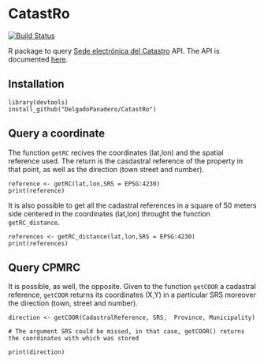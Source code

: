 # CatastRo

[![Build Status](https://travis-ci.org/DelgadoPanadero/CatastRo.svg?branch=master)](https://travis-ci.org/DelgadoPanadero/CatastRo)

R package to query [Sede electrónica del Catastro](http://ovc.catastro.meh.es/ovcservweb/OVCSWLocalizacionRC/OVCCoordenadas.asmx) API. 
The API is documented [here](http://www.catastro.meh.es/ayuda/lang/castellano/servicios_web.htm).

## Installation

```
library(devtools)
install_github("DelgadoPanadero/CatastRo")
```

## Query a coordinate

The function `getRC` recives the coordinates (lat,lon) and the spatial reference used. The return is the casdastral reference of the property in that point, as well as the direction (town street and number).


```
reference <- getRC(lat,lon,SRS = EPSG:4230)
print(reference)
``` 

It is also possible to get all the cadastral references in a square of 50 meters side centered in the coordinates (lat,lon) throught the function `getRC_distance`.

```
references <- getRC_distance(lat,lon,SRS = EPSG:4230)
print(references)
``` 

## Query CPMRC 

It is possible, as well, the opposite. Given to the function `getCOOR` a cadastral reference, `getCOOR` returns its coordinates (X,Y) in a particular SRS moreover the direction (town, street and number).

```
direction <- getCOOR(CadastralReference, SRS,  Province, Municipality)

# The argument SRS could be missed, in that case, getCOOR() returns the coordinates with which was stored

print(direction)
```
